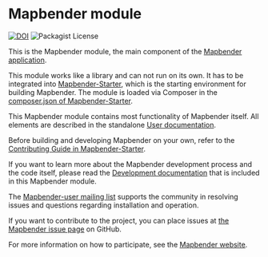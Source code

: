 # Mapbender module

[![DOI](https://zenodo.org/badge/DOI/10.5281/zenodo.5887014.svg)](https://doi.org/10.5281/zenodo.5887014)
![Packagist License](https://img.shields.io/packagist/l/mapbender/mapbender)

This is the Mapbender module, the main component of the [Mapbender application](https://mapbender.org).

This module works like a library and can not run on its own. It has to be integrated into [Mapbender-Starter](https://github.com/mapbender/mapbender-starter), which is the starting environment for building Mapbender. The module is loaded via Composer in the [composer.json of Mapbender-Starter](https://github.com/mapbender/mapbender-starter/blob/HEAD/application/composer.json).

This Mapbender module contains most functionality of Mapbender itself. All elements are described in the standalone [User documentation](https://doc.mapbender.org/).

Before building and developing Mapbender on your own, refer to the [Contributing Guide in Mapbender-Starter](https://github.com/mapbender/mapbender-starter/blob/HEAD/CONTRIBUTING.md).

If you want to learn more about the Mapbender development process and the code itself, please read the [Development documentation](https://github.com/mapbender/mapbender/tree/master/docs) that is included in this Mapbender module.

The [Mapbender-user mailing list](https://lists.osgeo.org/mailman/listinfo/mapbender_users) supports the community in resolving issues and questions regarding installation and operation.

If you want to contribute to the project, you can place issues at [the Mapbender issue page](https://github.com/mapbender/mapbender/issues) on GitHub.

For more information on how to participate, see the [Mapbender website](https://mapbender.org/community/).
